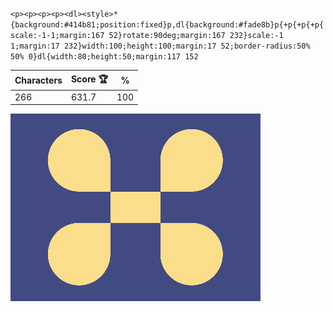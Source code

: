 `<p><p><p><p><dl><style>*{background:#414b81;position:fixed}p,dl{background:#fade8b}p{+p{+p{+p{scale:-1-1;margin:167 52}rotate:90deg;margin:167 232}scale:-1 1;margin:17 232}width:100;height:100;margin:17 52;border-radius:50% 50% 0}dl{width:80;height:50;margin:117 152`

| Characters | Score 🏆 | %   |
| ---------- | -------- | --- |
| 266        | 631.7    | 100 |

![](/2025/Aug2025/20/20250820.png)
